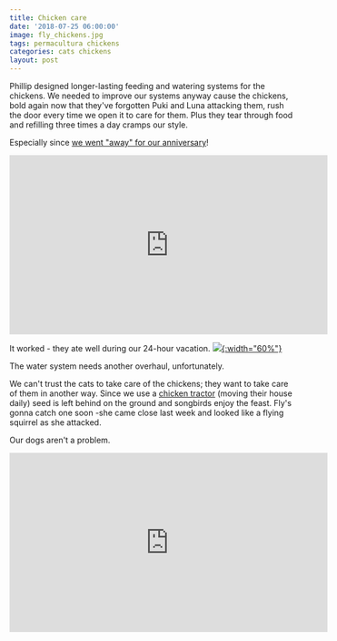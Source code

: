 ```yaml
---
title: Chicken care
date: '2018-07-25 06:00:00'
image: fly_chickens.jpg
tags: permacultura chickens
categories: cats chickens
layout: post
---
```


Phillip designed longer-lasting feeding and watering systems for the chickens. We needed to improve our systems anyway cause the chickens, bold again now that they've forgotten Puki and Luna attacking them, rush the door every time we open it to care for them.  Plus they tear through food and refilling three times a day cramps our style.

Especially since [we went "away" for our anniversary](https://reverdecer.annalisagross.com/2018/07/21/feliz-aniversario/)!

<iframe width="560" height="315" src="https://www.youtube.com/embed/34CqpmUNugY" frameborder="0" allow="autoplay; encrypted-media" allowfullscreen></iframe>

It worked - they ate well during our 24-hour vacation.
[![](/images/_.jpg){:width="60%"}](/images/.jpg)

The water system needs another overhaul, unfortunately.

We can't trust the cats to take care of the chickens; they want to take care of them in another way. Since we use a [chicken tractor](https://reverdecer.annalisagross.com/2018/05/07/chicken-tractor/) (moving their house daily) seed is left behind on the ground and songbirds enjoy the feast. Fly's gonna catch one soon -she came close last week and looked like a flying squirrel as she attacked.

Our dogs aren't a problem.
<iframe width="560" height="315" src="https://www.youtube.com/embed/q70U9GH3kbg" frameborder="0" allow="autoplay; encrypted-media" allowfullscreen></iframe>
